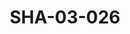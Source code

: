 ---
pid: SHA-03-026
title: SHA-03-026
language: en
collection: Sharhabil Ahmed
original_label: 
rights: Sharhabil Ahmed
location_of_original: Sharhabil Ahmed
photographer_or_studio: Sudanese Ministry of Information
scanned_from: photograph 16.5 by 20.6
_date: 1958-1959
location: Kadaru
description: Sharhabhil Ahmed and band with violin and 'oud
additional_notes: '"When I played violin"'
permission_display: 'yes'
on_server: 'no'
on_website: 'no'
permalink: "/archive/en/sha-03-026.html"
layout: photo-page
---